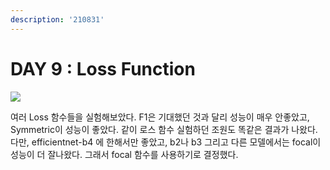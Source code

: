 ```yaml
---
description: '210831'
---
```


# DAY 9 : Loss Function

![](https://lh4.googleusercontent.com/MoM3Nj2A5wlwljwnlDYCyh4c7x7FSQZu5q1Rmijb6IVDZ7WP2rVxnGqBFk3xMenpLtn_GRSLpTiMvjPd6astZK8Re1iFcEQpkZ1A1regJM-bAZFjlRx4j1mz_kduArV2A10SWd57=s0)

여러 Loss 함수들을 실험해보았다. F1은 기대했던 것과 달리 성능이 매우 안좋았고, Symmetric이 성능이 좋았다. 같이 로스 함수 실험하던 조원도 똑같은 결과가 나왔다. 다만, efficientnet-b4 에 한해서만 좋았고, b2나 b3 그리고 다른 모델에서는 focal이 성능이 더 잘나왔다. 그래서 focal 함수를 사용하기로 결정했다.

